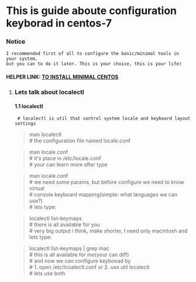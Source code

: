 # This is guide aboute configuration keyborad in centos-7

### Notice
	I recommended first of all to configure the basic/minimal tools in your system,  
	but you can to do it later. This is your choice, this is your life)  



#### HELPER LINK: [TO INSTALL MINIMAL CENTOS](../minimal/ "FOLLOW THIS LINK TO MINIMAL")  


1. ### Lets talk about localectl

	#### 1.1 localectl
		# localectl is util that control system locale and keyboard layout settings  

	> man localectl  
		# the configuration file named locale.conf  

	> man locale.conf  
		# it's place in /etc/locale.conf  
		# your can learn more after type  

	> man locale.conf  
		# we need some params, but before configure we need to know virtual  
		# console keyboard mapping(simple: what languages we can use?)  
		# lets type:  

	> localectl list-keymaps  
		# there is all available for you  
		# very big output i think, make shorter, I need only macintosh and lets type:  

	> localectl list-keymaps | grep mac  
		# this is all available for me(your can diff)  
		# and now we can configure keyboead by  
		# 1. open /etc/lcoalectl.conf or 2. use util localectl  
		# lets use both  

